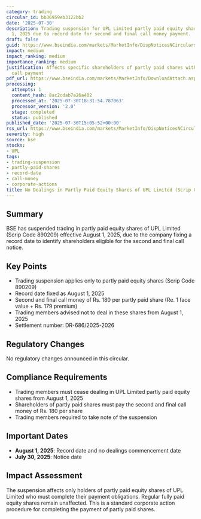 ```yaml
---
category: trading
circular_id: bb36959eb3122bb2
date: '2025-07-30'
description: Trading suspension for UPL Limited partly paid equity shares from August
  1, 2025 due to record date for second and final call money payment.
draft: false
guid: https://www.bseindia.com/markets/MarketInfo/DispNoticesNCirculars.aspx?Noticeid={E9AD68F2-85AA-43A5-BF3C-EA901E4109B3}&noticeno=20250730-55&dt=07/30/2025&icount=55&totcount=59&flag=0
impact: medium
impact_ranking: medium
importance_ranking: medium
justification: Affects specific shareholders of partly paid shares with mandatory
  call payment
pdf_url: https://www.bseindia.com/markets/MarketInfo/DownloadAttach.aspx?id=20250730-55&attachedId=
processing:
  attempts: 1
  content_hash: 8ac2cdab7a26a402
  processed_at: '2025-07-30T18:31:54.787063'
  processor_version: '2.0'
  stage: completed
  status: published
published_date: '2025-07-30T15:05:52+00:00'
rss_url: https://www.bseindia.com/markets/MarketInfo/DispNoticesNCirculars.aspx?Noticeid={E9AD68F2-85AA-43A5-BF3C-EA901E4109B3}&noticeno=20250730-55&dt=07/30/2025&icount=55&totcount=59&flag=0
severity: high
source: bse
stocks:
- UPL
tags:
- trading-suspension
- partly-paid-shares
- record-date
- call-money
- corporate-actions
title: No Dealings in Partly Paid Equity Shares of UPL Limited (Scrip Code 890209)
---
```


## Summary

BSE has suspended trading in partly paid equity shares of UPL Limited (Scrip Code 890209) effective August 1, 2025, due to the company fixing a record date to identify shareholders eligible for the second and final call notice.

## Key Points

- Trading suspension applies only to partly paid equity shares (Scrip Code 890209)
- Record date fixed as August 1, 2025
- Second and final call money of Rs. 180 per partly paid share (Re. 1 face value + Rs. 179 premium)
- Trading members advised not to deal in these shares from August 1, 2025
- Settlement number: DR-686/2025-2026

## Regulatory Changes

No regulatory changes announced in this circular.

## Compliance Requirements

- Trading members must cease dealing in UPL Limited partly paid equity shares from August 1, 2025
- Shareholders of partly paid shares must pay the second and final call money of Rs. 180 per share
- Trading members required to take note of the suspension

## Important Dates

- **August 1, 2025**: Record date and no dealings commencement date
- **July 30, 2025**: Notice date

## Impact Assessment

The suspension affects only holders of partly paid equity shares of UPL Limited who must complete their payment obligations. Regular fully paid equity shares remain unaffected. This is a standard corporate action procedure for completing the payment of partly paid shares.